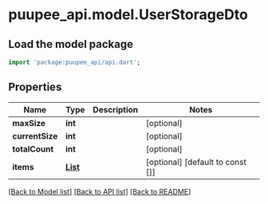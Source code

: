 # puupee_api.model.UserStorageDto

## Load the model package
```dart
import 'package:puupee_api/api.dart';
```

## Properties
Name | Type | Description | Notes
------------ | ------------- | ------------- | -------------
**maxSize** | **int** |  | [optional] 
**currentSize** | **int** |  | [optional] 
**totalCount** | **int** |  | [optional] 
**items** | [**List<UserStorageItemDto>**](UserStorageItemDto.md) |  | [optional] [default to const []]

[[Back to Model list]](../README.md#documentation-for-models) [[Back to API list]](../README.md#documentation-for-api-endpoints) [[Back to README]](../README.md)


